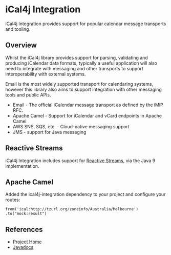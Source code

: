 # iCal4j Integration
iCal4j Integration provides support for popular calendar message transports and tooling.

## Overview

Whilst the iCal4j library provides support for parsing, validating and producing iCalendar data formats, typically a useful application will also need to integrate with messaging and other transports to support interoperability with external systems. 

Email is the most widely supported transport for calendaring systems, however this library also aims to support integration with other messaging tools and public APIs.

* Email - The official iCalendar message transport as defined by the iMiP RFC.
* Apache Camel - Support for iCalendar and vCard endpoints in Apache Camel
* AWS SNS, SQS, etc. - Cloud-native messaging support
* JMS - support for Java messaging

## Reactive Streams

iCal4j Integration includes support for [Reactive Streams](http://www.reactive-streams.org/), via the Java 9
implementation.


## Apache Camel

Added the ical4j-integration dependency to your project and configure your routes:

    from('ical:http://tzurl.org/zoneinfo/Australia/Melbourne')
    .to("mock:result")

## References

* [Project Home](http://github.com/ical4j/ical4j-integration/)
* [Javadocs](http://ical4j.github.io/docs/ical4j-integration/api/)
